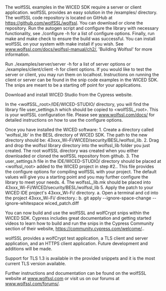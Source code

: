 The wolfSSL examples in the WICED SDK require a server or client application. wolfSSL
provides an easy solution in the <wolfSSL root>/examples/ directory. The wolfSSL 
code repository is located on GitHub at https://github.com/wolfSSL/wolfssl. 
You can download or clone the repository. Run the autogen script and configure 
the library with necessary functionality, see ./configure -h 
for a list of configure options. Finally, run make and make check to ensure the
build was successful. You can install wolfSSL on your system with make
install if you wish. See www.wolfssl.com/docs/wolfssl-manual/ch2/, 'Building
Wolfssl' for more information.

Run ./examples/server/server -h for a list of server options or
./examples/client/client -h for client options. If you would like
to test the server or client, you may run them on localhost. Instructions on
running the client or server can be found in the snip code examples in the
WICED SDK. The snips are meant to be a starting off point for your applications.

Download and install WICED Studio from the Cypress website.

In the <wolfSSL_root>/IDE/WICED-STUDIO/ directory, you will find the library file
user_settings.h which should be copied to <wolfSSL_root>. This is your wolfSSL
configuration file. Please see www.wolfssl.com/docs/ for detailed instructions on
how to use the configure options.

Once you have installed the WICED software:
    1. Create a directory called 'wolfssl_lib' in the BESL directory of WICED
       SDK. The path to the new directory should be:
                43xxx_Wi-Fi/WICED/security/BESL/wolfssl_lib.
    2. Drag and drop the wolfssl library directory into the wolfssl_lib folder
       you just created. The root wolfSSL directory was created when you either
       downloaded or cloned the wolfSSL repository from github.
    3. The user_settings.h file in the IDE/WICED-STUDIO/ directory should be
       placed at <wolfssl_root> added to the WICED project in step #2.. This
       file provides the configure options for compiling wolfSSL with your project.
       The default values will give you a starting point and you may further
       configure the library to meet your needs.
    4. The wolfssL_lib.mk should be placed into 43xxx_Wi-Fi/WICED/security/BESL/wolfssl_lib
    5. Apply the patch to your WICED IDE project's 43xxx_Wi-Fi/ directory.
            a. Open a terminal and cd into the project 43xxx_Wi-Fi/ directory.:
            b. git apply --ignore-space-change --ignore-whitespace wiced_patch.diff

You can now build and use the wolfSSL and wolfCrypt snips within the WICED SDK.
Cypress includes great documentation and getting started videos to learn how to
build and run the snips in the Cypress Community section of their website,
https://community.cypress.com/welcome/..

wolfSSL provides a wolfCrypt test application, a TLS client and server application,
and an HTTPS client application. Future development and additions will be made.

Support for TLS 1.3 is available in the provided snippets and it is the most current
TLS version available.

Further instructions and documentation can be found on the wolfSSL website at
www.wolfssl.com or visit us on our forums at www.wolfssl.com/forums/.

